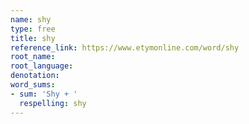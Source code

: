 ```yaml
---
name: shy
type: free
title: shy
reference_link: https://www.etymonline.com/word/shy
root_name: 
root_language: 
denotation: 
word_sums:
- sum: 'Shy + '
  respelling: shy
---
```

